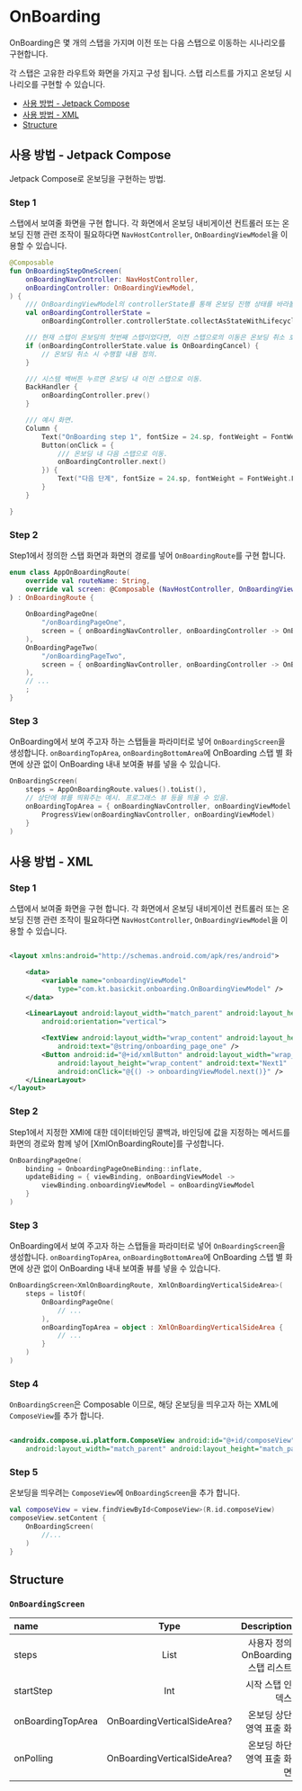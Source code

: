 # OnBoarding

OnBoarding은 몇 개의 스탭을 가지며 이전 또는 다음 스탭으로 이동하는 시나리오를 구현합니다.

각 스탭은 고유한 라우트와 화면을 가지고 구성 됩니다.
스탭 리스트를 가지고 온보딩 시나리오를 구현할 수 있습니다.

- [사용 방법 - Jetpack Compose](#how_to_use_with_compose)
- [사용 방법 - XML](#how_to_use_with_XML)
- [Structure](#structure)

## 사용 방법 - Jetpack Compose

Jetpack Compose로 온보딩을 구현하는 방법.

### Step 1

스탭에서 보여줄 화면을 구현 합니다.
각 화면에서 온보딩 내비게이션 컨트롤러 또는 온보딩 진행 관련 조작이 필요하다면 `NavHostController`, `OnBoardingViewModel`을 이용할 수 있습니다.

```Kotlin
@Composable
fun OnBoardingStepOneScreen(
    onBoardingNavController: NavHostController,
    onBoardingController: OnBoardingViewModel,
) {
    /// OnBoardingViewModel의 controllerState를 통해 온보딩 진행 상태를 바라볼 수 있음.
    val onBoardingControllerState =
        onBoardingController.controllerState.collectAsStateWithLifecycle()

    /// 현재 스탭이 온보딩의 첫번째 스탭이었다면, 이전 스탭으로의 이동은 온보딩 취소 호출.
    if (onBoardingControllerState.value is OnBoardingCancel) {
        // 온보딩 취소 시 수행할 내용 정의.
    }

    /// 시스템 백버튼 누르면 온보딩 내 이전 스탭으로 이동.
    BackHandler {
        onBoardingController.prev()
    }

    /// 예시 화면.
    Column {
        Text("OnBoarding step 1", fontSize = 24.sp, fontWeight = FontWeight.Bold)
        Button(onClick = {
            /// 온보딩 내 다음 스탭으로 이동.
            onBoardingController.next()
        }) {
            Text("다음 단계", fontSize = 24.sp, fontWeight = FontWeight.Bold)
        }
    }

}
```

### Step 2

Step1에서 정의한 스탭 화면과 화면의 경로를 넣어 `OnBoardingRoute`를 구현 합니다.

``` Kotlin
enum class AppOnBoardingRoute(
    override val routeName: String,
    override val screen: @Composable (NavHostController, OnBoardingViewModel) -> Unit,
) : OnBoardingRoute {
    
    OnBoardingPageOne(
        "/onBoardingPageOne",
        screen = { onBoardingNavController, onBoardingController -> OnBoardingStepOneScreen(onBoardingNavController, onBoardingController) },
    ),
    OnBoardingPageTwo(
        "/onBoardingPageTwo",
        screen = { onBoardingNavController, onBoardingController -> OnBoardingStepTwoScreen(onBoardingNavController, onBoardingController) },
    ),
    // ...
    ;
}
```

### Step 3

OnBoarding에서 보여 주고자 하는 스탭들을 파라미터로 넣어 `OnBoardingScreen`을 생성합니다.
`onBoardingTopArea`, `onBoardingBottomArea`에 OnBoarding 스탭 별 화면에 상관 없이 OnBoarding 내내 보여줄 뷰를 넣을 수
있습니다.

```kotlin
OnBoardingScreen(
    steps = AppOnBoardingRoute.values().toList(),
    // 상단에 뷰를 띄워주는 예시. 프로그래스 뷰 등을 띄울 수 있음.
    onBoardingTopArea = { onBoardingNavController, onBoardingViewModel ->
        ProgressView(onBoardingNavController, onBoardingViewModel)
    }
)
```

## 사용 방법 - XML

### Step 1

스탭에서 보여줄 화면을 구현 합니다.
각 화면에서 온보딩 내비게이션 컨트롤러 또는 온보딩 진행 관련 조작이 필요하다면 `NavHostController`, `OnBoardingViewModel`을 이용할 수 있습니다.

```xml

<layout xmlns:android="http://schemas.android.com/apk/res/android">

    <data>
        <variable name="onboardingViewModel"
            type="com.kt.basickit.onboarding.OnBoardingViewModel" />
    </data>

    <LinearLayout android:layout_width="match_parent" android:layout_height="match_parent"
        android:orientation="vertical">

        <TextView android:layout_width="wrap_content" android:layout_height="wrap_content"
            android:text="@string/onboarding_page_one" />
        <Button android:id="@+id/xmlButton" android:layout_width="wrap_content"
            android:layout_height="wrap_content" android:text="Next1"
            android:onClick="@{() -> onboardingViewModel.next()}" />
    </LinearLayout>
</layout>
```

### Step 2

Step1에서 지정한 XMl에 대한 데이터바인딩 콜백과, 바인딩에 값을 지정하는 메서드를 화면의 경로와 함께 넣어 [XmlOnBoardingRoute]를 구성합니다.

```kotlin
OnBoardingPageOne(
    binding = OnboardingPageOneBinding::inflate,
    updateBiding = { viewBinding, onBoardingViewModel ->
        viewBinding.onboardingViewModel = onBoardingViewModel
    }
)
```

### Step 3

OnBoarding에서 보여 주고자 하는 스탭들을 파라미터로 넣어 `OnBoardingScreen`을 생성합니다.
`onBoardingTopArea`, `onBoardingBottomArea`에 OnBoarding 스탭 별 화면에 상관 없이 OnBoarding 내내 보여줄 뷰를 넣을 수
있습니다.

```kotlin
OnBoardingScreen<XmlOnBoardingRoute, XmlOnBoardingVerticalSideArea>(
    steps = listOf(
        OnBoardingPageOne(
            // ...
        ),
        onBoardingTopArea = object : XmlOnBoardingVerticalSideArea {
            // ...
        }
    )
)
```

### Step 4

`OnBoardingScreen`은 Composable 이므로, 해당 온보딩을 띄우고자 하는 XML에 `ComposeView`를 추가 합니다.

```xml

<androidx.compose.ui.platform.ComposeView android:id="@+id/composeView"
    android:layout_width="match_parent" android:layout_height="match_parent" />
```

### Step 5

온보딩을 띄우려는 `ComposeView`에 `OnBoardingScreen`을 추가 합니다.

```kotlin
val composeView = view.findViewById<ComposeView>(R.id.composeView)
composeView.setContent {
    OnBoardingScreen(
        //...
    )
}
```

## Structure

### `OnBoardingScreen`

| name | Type | Description |
| :--- | :--: | ----------: |
| steps | List<OnBoardingRoute> | 사용자 정의 OnBoarding 스탭 리스트 |
| startStep | Int | 시작 스탭 인덱스 |
| onBoardingTopArea | OnBoardingVerticalSideArea? | 온보딩 상단 영역 표출 화 |
| onPolling | OnBoardingVerticalSideArea? | 온보딩 하단 영역 표출 화면 |
